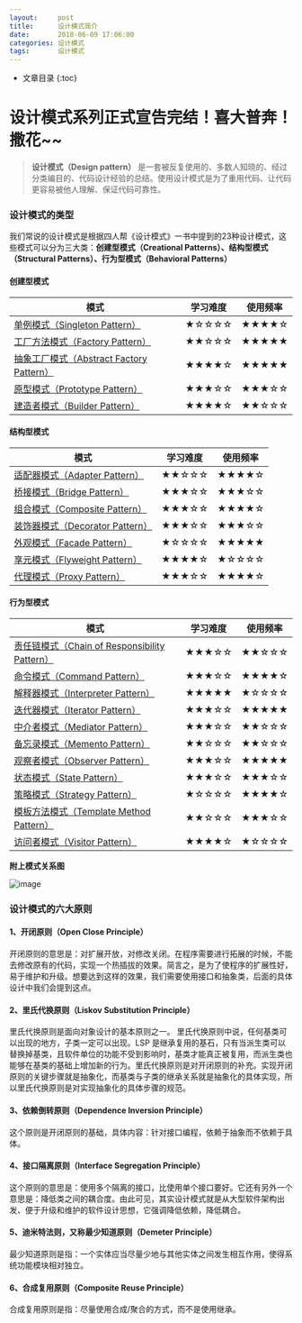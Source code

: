 ```yaml
---
layout:     post
title:      设计模式简介
date:       2018-06-09 17:06:00
categories: 设计模式
tags:       设计模式
---
```


* 文章目录
{:toc}

# 设计模式系列正式宣告完结！喜大普奔！撒花~~



> **设计模式（Design pattern）** 是一套被反复使用的、多数人知晓的、经过分类编目的、代码设计经验的总结。使用设计模式是为了重用代码、让代码更容易被他人理解、保证代码可靠性。

### 设计模式的类型

我们常说的设计模式是根据四人帮《设计模式》一书中提到的23种设计模式，这些模式可以分为三大类：**创建型模式（Creational Patterns）、结构型模式（Structural Patterns）、行为型模式（Behavioral Patterns）**

#### 创建型模式

模式 | 学习难度 | 使用频率
---|---|---
[单例模式（Singleton Pattern）](https://yaokuan.github.io/2018/05/06/Singleton-Pattern/)|★☆☆☆☆|★★★★☆
[工厂方法模式（Factory Pattern）](https://yaokuan.github.io/2018/05/11/Factory-Function-Pattern/)|★★☆☆☆|★★★★★
[抽象工厂模式（Abstract Factory Pattern）](https://yaokuan.github.io/2018/05/11/Abstract-Factory-Pattern/)|★★★★☆|★★★★★
[原型模式（Prototype Pattern）](https://yaokuan.github.io/2018/05/13/Prototype-Design-Patern/)|★★★☆☆|★★★☆☆
[建造者模式（Builder Pattern）](https://yaokuan.github.io/2018/05/12/Builder-Design-Pattern/)|★★★★☆|★★☆☆☆

#### 结构型模式 

模式 | 学习难度 | 使用频率
---|---|---
[适配器模式（Adapter Pattern）](https://yaokuan.github.io/2018/05/25/Adapter-Design-Pattern/)|★★☆☆☆|★★★★☆
[桥接模式（Bridge Pattern）](https://yaokuan.github.io/2018/05/26/Bridge-Design-Pattern/)|★★★☆☆|★★★☆☆
[组合模式（Composite Pattern）](https://yaokuan.github.io/2018/06/02/Design-Pattern-Composite/)|★★★☆☆|★★★★☆
[装饰器模式（Decorator Pattern）](https://yaokuan.github.io/2018/05/01/decorate-design-pattern/)|★★★☆☆|★★★☆☆
[外观模式（Facade Pattern）](https://yaokuan.github.io/2018/05/27/Facade-Design-Pattern/)|★☆☆☆☆|★★★★★
[享元模式（Flyweight Pattern）](https://yaokuan.github.io/2018/06/02/Flyweight-Design-Pattern/)|★★★★☆|★☆☆☆☆
[代理模式（Proxy Pattern）](https://yaokuan.github.io/2018/06/02/Proxy-Design-Pattern/)|★★★☆☆|★★★★☆

#### 行为型模式

模式 | 学习难度 | 使用频率
---|---|---
[责任链模式（Chain of Responsibility Pattern）](https://yaokuan.github.io/2018/06/02/Chain-Design-Pattern/)|★★★☆☆|★★☆☆☆
[命令模式（Command Pattern）](https://yaokuan.github.io/2018/06/09/Command-Design-Pattern/)|★★★☆☆|★★★★☆
[解释器模式（Interpreter Pattern）](https://yaokuan.github.io/2018/06/09/Intepreter-Design-Pattern/)|★★★★★|★☆☆☆☆
[迭代器模式（Iterator Pattern）](https://yaokuan.github.io/2018/06/09/Iterator-Design-Pattern/)|★★★☆☆|★★★★★
[中介者模式（Mediator Pattern）](https://yaokuan.github.io/2018/06/09/Mediator-Design_Pattern/)|★★★☆☆|★★☆☆☆
[备忘录模式（Memento Pattern）](https://yaokuan.github.io/2018/06/09/Memento-Design-Pattern/)|★★☆☆☆|★★☆☆☆
[观察者模式（Observer Pattern）](https://yaokuan.github.io/2018/06/09/Observer-Design-Pattern/)|★★★☆☆|★★★★★
[状态模式（State Pattern）](https://yaokuan.github.io/2018/06/09/State-Design-Pattern/)|★★★☆☆|★★★☆☆
[策略模式（Strategy Pattern）](https://yaokuan.github.io/2018/06/02/Strategy-Design-Pattern/)|★☆☆☆☆|★★★★☆
[模板方法模式（Template Method Pattern）](https://yaokuan.github.io/2018/06/06/Template-Design-Pattern/)|★★☆☆☆|★★★☆☆
[访问者模式（Visitor Pattern）](https://yaokuan.github.io/2018/06/09/Visitor-Design-Pattern/)|★★★★☆|★☆☆☆☆


**附上模式关系图**

![image](http://oc26wuqdw.bkt.clouddn.com/2018/5/designPattern/design-pattern-relations.jpg)

### 设计模式的六大原则
#### 1、开闭原则（Open Close Principle）

开闭原则的意思是：对扩展开放，对修改关闭。在程序需要进行拓展的时候，不能去修改原有的代码，实现一个热插拔的效果。简言之，是为了使程序的扩展性好，易于维护和升级。想要达到这样的效果，我们需要使用接口和抽象类，后面的具体设计中我们会提到这点。

#### 2、里氏代换原则（Liskov Substitution Principle）

里氏代换原则是面向对象设计的基本原则之一。 里氏代换原则中说，任何基类可以出现的地方，子类一定可以出现。LSP 是继承复用的基石，只有当派生类可以替换掉基类，且软件单位的功能不受到影响时，基类才能真正被复用，而派生类也能够在基类的基础上增加新的行为。里氏代换原则是对开闭原则的补充。实现开闭原则的关键步骤就是抽象化，而基类与子类的继承关系就是抽象化的具体实现，所以里氏代换原则是对实现抽象化的具体步骤的规范。

#### 3、依赖倒转原则（Dependence Inversion Principle）

这个原则是开闭原则的基础，具体内容：针对接口编程，依赖于抽象而不依赖于具体。

#### 4、接口隔离原则（Interface Segregation Principle）

这个原则的意思是：使用多个隔离的接口，比使用单个接口要好。它还有另外一个意思是：降低类之间的耦合度。由此可见，其实设计模式就是从大型软件架构出发、便于升级和维护的软件设计思想，它强调降低依赖，降低耦合。

#### 5、迪米特法则，又称最少知道原则（Demeter Principle）

最少知道原则是指：一个实体应当尽量少地与其他实体之间发生相互作用，使得系统功能模块相对独立。

#### 6、合成复用原则（Composite Reuse Principle）

合成复用原则是指：尽量使用合成/聚合的方式，而不是使用继承。
